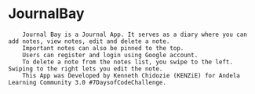 # JournalBay

        Journal Bay is a Journal App. It serves as a diary where you can add notes, view notes, edit and delete a note.
        Important notes can also be pinned to the top. 
        Users can register and login using Google account. 
        To delete a note from the notes list, you swipe to the left. Swiping to the right lets you edit the note.
        This App was Developed by Kenneth Chidozie (KENZiE) for Andela Learning Community 3.0 #7DaysofCodeChallenge.
